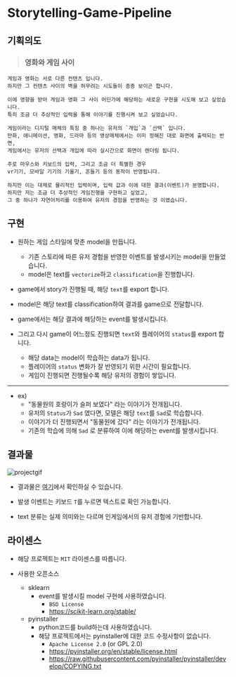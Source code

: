 # Storytelling-Game-Pipeline

## 기획의도  
  
  
> ### 영화와 게임 사이

  
```
게임과 영화는 서로 다른 컨텐츠 입니다.
하지만 그 컨텐츠 사이의 벽을 허무려는 시도들이 종종 보이곤 합니다.

이에 영향을 받아 게임과 영화 그 사이 어딘가에 해당하는 새로운 구현을 시도해 보고 싶었습니다.
특히 조금 더 추상적인 입력을 통해 이야기를 진행시켜 보고 싶었습니다. 
```

```
게임이라는 디지털 매체의 특징 중 하나는 유저의 `개입`과 `선택` 입니다.
만화, 애니메이션, 영화, 드라마 등의 영상매체에서는 이미 정해진 대로 화면에 출력되는 반면,
게임에서는 유저의 선택과 개입에 따라 실시간으로 화면이 렌더링 됩니다.

주로 마우스와 키보드의 입력, 그리고 조금 더 특별한 경우
vr기기, 모바일 기기의 기울기, 흔들기 등의 동작이 반영됩니다.

하지만 이는 대체로 물리적인 입력이며, 입력 값과 이에 대한 결과(이벤트)가 분명합니다.
하지만 저는 조금 더 추상적인 게임진행을 구현하고 싶었고,
그 중 하나가 자연어처리를 이용하여 유저의 경험을 반영하는 것 이였습니다.
```

## 구현

- 원하는 게임 스타일에 맞춘 model을 만듭니다.
    - 기존 스토리에 따른 유저 경험을 반영한 이벤트를 발생시키는 model을 만들었습니다.
    - model은 text를 `vectorize`하고 `classification`을 진행합니다.
  
- game에서 story가 진행될 때, 해당 `text`를 export 합니다.
  
- model은 해당 text를 classification하여 결과를 game으로 전달합니다.
  
- game에서는 해당 결과에 해당하는 event를 발생시킵니다.
  
- 그리고 다시 game이 어느정도 진행되면 `text`와 플레이어의 `status`를 export 합니다.
    - 해당 data는 model이 학습하는 data가 됩니다.
    - 플레이어의 `status` 변화가 잘 반영되기 위한 시간이 필요합니다.
    - 게임이 진행되면 진행될수록 해당 유저의 경험이 쌓입니다.
  
  
---
- ex)
  - "동물원의 호랑이가 슬퍼 보였다" 라는 이야기가 전개됩니다.
  - 유저의 `Status`가 `Sad` 였다면, 모델은 해당 `text`를 `Sad`로 학습합니다.
  - 이야기가 더 진행되면서 "동물원에 갔다" 라는 이야기가 전개됩니다.
  - 기존의 학습에 의해 `Sad` 로 분류하여 이에 해당하는 event를 발생시킵니다.


## 결과물

![projectgif](https://user-images.githubusercontent.com/77562357/170865891-cef59048-b572-45d7-853b-86f232d6d3f8.gif)

- 결과물은 [여기](https://github.com/oeccsy/Storytelling-Game-Pipeline/releases)에서 확인하실 수 있습니다.

- 발생 이벤트는 키보드 `T`를 누르면 텍스트로 확인 가능합니다. 

- text 분류는 실제 의미와는 다르며 인게임에서의 유저 경험에 기반합니다. 



## 라이센스
- 해당 프로젝트는 `MIT` 라이센스를 따릅니다.

- 사용한 오픈소스
  - sklearn
    - event를 발생시킬 model 구현에 사용하였습니다. 
        - `BSD License`
        - https://scikit-learn.org/stable/
  - pyinstaller
    - python코드를 build하는데 사용하였습니다.
    - 해당 프로젝트에서는 pyinstaller에 대한 코드 수정사항이 없습니다.
        - `Apache License 2.0` (or GPL 2.0)
        - https://pyinstaller.org/en/stable/license.html
        - https://raw.githubusercontent.com/pyinstaller/pyinstaller/develop/COPYING.txt

